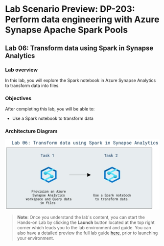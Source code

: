 # Lab Scenario Preview: DP-203: Perform data engineering with Azure Synapse Apache Spark Pools

## Lab 06: Transform data using Spark in Synapse Analytics


### Lab overview

In this lab, you will explore the Spark notebook in Azure Synapse Analytics to transform data into files.

### Objectives
  
After completing this lab, you will be able to:

- Use a Spark notebook to transform data

### Architecture Diagram

   ![Azure portal with a cloud shell pane](./media/lab6.png)

>**Note**: Once you understand the lab's content, you can start the Hands-on Lab by clicking the **Launch** button located at the top right corner which leads you to the lab environment and guide. You can also have a detailed preview the full lab guide [here](https://experience.cloudlabs.ai/#/labguidepreview/2c6b0728-b9f6-47c5-9ac6-8a00110d10e3), prior to launching your environment.
